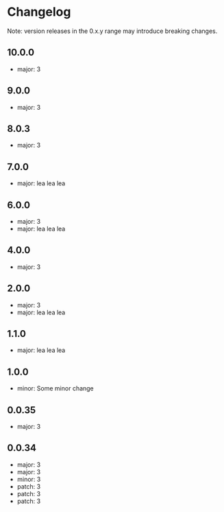 # Changelog
Note: version releases in the 0.x.y range may introduce breaking changes.

## 10.0.0

- major: 3 

## 9.0.0

- major: 3 

## 8.0.3

- major: 3 

## 7.0.0

- major: lea lea lea 

## 6.0.0

- major: 3 
- major: lea lea lea 

## 4.0.0

- major: 3 

## 2.0.0

- major: 3 
- major: lea lea lea 

## 1.1.0

- major: lea lea lea 

## 1.0.0

- minor: Some minor change

## 0.0.35

- major: 3 

## 0.0.34

- major: 3 
- major: 3 
- minor: 3 
- patch: 3 
- patch: 3 
- patch: 3 
